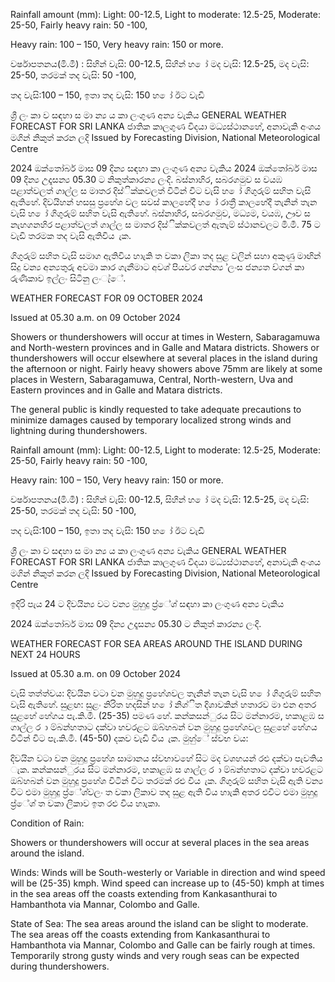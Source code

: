 Rainfall amount (mm): Light: 00-12.5, Light to moderate: 12.5-25, Moderate: 25-50, Fairly heavy rain: 50 -100,

Heavy rain: 100 – 150, Very heavy rain: 150 or more.

වර්ෂාපතනය(මි.මී) : සිහින් වැසි: 00-12.5, සිහින් හ ෝ මද වැසි: 12.5-25, මද වැසි: 25-50, තරමක් තද වැසි: 50 -100,

තද වැසි:100 – 150, ඉතා තද වැසි: 150 හ ෝ ඊට වැඩි

ශ්‍රී ලං කා ව සඳහා ස මා න්‍ය ය කා ලංගුණ අන්‍ය වැකිය GENERAL WEATHER FORECAST FOR SRI LANKA ජාතික කාලගුණ විදයා මධ්‍යස්ථානහේ, අනාවැකි අංශය මගින් නිකුත් කරන ලදි Issued by Forecasting Division, National Meteorological Centre

2024 ඔක්තෝබර් මාස 09 දින්‍ය සඳහා කා ලංගුණ අන්‍ය වැකිය 2024 ඔක්තෝබර් මාස 09 දින්‍ය උදෑසන්‍ය 05.30 ට නිකුත්කාරන්‍ය ලංදි. බස්නාහිර, සබරගමුව ස වයඹ පළාත්වලත් ගාල්ල ස මාතර දිස්ික්කවලත් විටින් විට වැසි හ ෝ ගිගුරුම් සහිත වැසි ඇතිහේ. දිවයිහන් හසසු ප්‍රහේශ වල සවස් කාලහේදී හ ෝ රාත්‍රී කාලහේදී තැනින් තැන වැසි හ ෝ ගිගුරුම් සහිත වැසි ඇතිහේ. බස්නාහිර, සබරගමුව, මධ්‍යම, වයඹ, ඌව ස නැහගනහිර පළාත්වලත් ගාල්ල ස මාතර දිස්ික්කවලත් ඇතැම් ස්ථානවලට මි.මී. 75 ට වැඩි තරමක තද වැසි ඇතිවිය ැක.

ගිගුරුම් සහිත වැසි සමාග ඇතිවිය හාැකි ත වකා ලිකා තද සුළ වලින් සහා අකුණු මාඟින් සිදු වන්‍ය අන්‍යතුරු අවමා කාර ගැනීමාට අවශ්‍ පියවර ගන්න්‍ය ්ලංස ජන්‍යත ව්ගන් කා රුණිකාව ඉල්ලං සිටිනු ලංැ්ේ.

WEATHER FORECAST FOR 09 OCTOBER 2024

Issued at 05.30 a.m. on 09 October 2024

Showers or thundershowers will occur at times in Western, Sabaragamuwa and North-western provinces and in Galle and Matara districts. Showers or thundershowers will occur elsewhere at several places in the island during the afternoon or night. Fairly heavy showers above 75mm are likely at some places in Western, Sabaragamuwa, Central, North-western, Uva and Eastern provinces and in Galle and Matara districts.

The general public is kindly requested to take adequate precautions to minimize damages caused by temporary localized strong winds and lightning during thundershowers.

Rainfall amount (mm): Light: 00-12.5, Light to moderate: 12.5-25, Moderate: 25-50, Fairly heavy rain: 50 -100,

Heavy rain: 100 – 150, Very heavy rain: 150 or more.

වර්ෂාපතනය(මි.මී) : සිහින් වැසි: 00-12.5, සිහින් හ ෝ මද වැසි: 12.5-25, මද වැසි: 25-50, තරමක් තද වැසි: 50 -100,

තද වැසි:100 – 150, ඉතා තද වැසි: 150 හ ෝ ඊට වැඩි

ශ්‍රී ලං කා ව සඳහා ස මා න්‍ය ය කා ලංගුණ අන්‍ය වැකිය GENERAL WEATHER FORECAST FOR SRI LANKA ජාතික කාලගුණ විදයා මධ්‍යස්ථානහේ, අනාවැකි අංශය මගින් නිකුත් කරන ලදි Issued by Forecasting Division, National Meteorological Centre

ඉදිරි පැය 24 ට දිවයින්‍ය වට වන්‍ය මුහුදු ප්‍ර්ේශ්‍ සඳහා කා ලංගුණ අන්‍ය වැකිය

2024 ඔක්තෝබර් මාස 09 දින්‍ය උදෑසන්‍ය 05.30 ට නිකුත් කාරන්‍ය ලංදි.

WEATHER FORECAST FOR SEA AREAS AROUND THE ISLAND DURING NEXT 24 HOURS

Issued at 05.30 a.m. on 09 October 2024

වැසි තත්ත්වය: දිවයින වටා වන මුහුදු ප්‍රහේශවල තැනින් තැන වැසි හ ෝ ගිගුරුම් සහිත වැසි ඇතිහේ. සුළඟ: සුළං නිරිත හදසින් හ ෝ නිශ්ිත දිශාවකින් හතාරව මා එන අතර සුළහේ හේගය පැ.කි.මී. (25-35) පමණ හේ. කන්කසන්ුරය සිට මන්නාරම, හකාළඹ ස ගාල්ල ර ා ම්බන්හතාට දක්වා හවරළට ඔබ්හබන් වන මුහුදු ප්‍රහේශවල සුළහේ හේගය විටින් විට පැ.කි.මී. (45-50) දකව වැඩි විය ැක. මුහු්ේ ස්වභ වය:

දිවයින වටා වන මුහුදු ප්‍රහේශ සාමානය ස්වභාවහේ සිට මද වශහයන් රළු දක්වා පැවතිය ැක. කන්කසන්ුරය සිට මන්නාරම, හකාළඹ ස ගාල්ල ර ා ම්බන්හතාට දක්වා හවරළට ඔබ්හබන් වන මුහුදු ප්‍රහේශ විටින් විට තරමක් රළු විය ැක. ගිගුරුම් සහිත වැසි ඇති වන්‍ය විට එමා මුහුදු ප්‍ර්ේශ්‍වලං ත වකා ලිකාව තද සුළ ඇති විය හාැකි අතර එවිට එමා මුහුදු ප්‍ර්ේශ්‍ ත වකා ලිකාව ඉත රළු විය හාැකා.

Condition of Rain:

Showers or thundershowers will occur at several places in the sea areas around the island.

Winds: Winds will be South-westerly or Variable in direction and wind speed will be (25-35) kmph. Wind speed can increase up to (45-50) kmph at times in the sea areas off the coasts extending from Kankasanthurai to Hambanthota via Mannar, Colombo and Galle.

State of Sea: The sea areas around the island can be slight to moderate. The sea areas off the coasts extending from Kankasanthurai to Hambanthota via Mannar, Colombo and Galle can be fairly rough at times. Temporarily strong gusty winds and very rough seas can be expected during thundershowers.